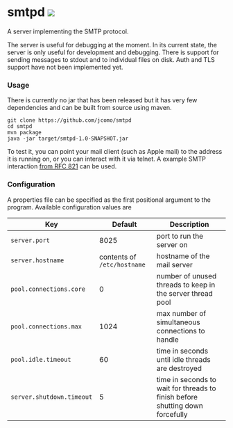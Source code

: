 # smtpd ![](https://travis-ci.org/jcomo/smtpd.svg?branch=master)

A server implementing the SMTP protocol.

The server is useful for debugging at the moment.
In its current state, the server is only useful for development and debugging.
There is support for sending messages to stdout and to individual files on disk.
Auth and TLS support have not been implemented yet.

### Usage

There is currently no jar that has been released but it has very few dependencies and can be built from source using maven.

```
git clone https://github.com/jcomo/smtpd
cd smtpd
mvn package
java -jar target/smtpd-1.0-SNAPSHOT.jar
```

To test it, you can point your mail client (such as Apple mail) to the address it is running on, or you can interact with it via telnet.
A example SMTP interaction [from RFC 821](http://www.freesoft.org/CIE/RFC/821/31.htm) can be used.

### Configuration

A properties file can be specified as the first positional argument to the program. Available configuration values are

| Key                       | Default                     | Description                                                                   |
| ------------------------- | --------------------------- | ----------------------------------------------------------------------------- |
| `server.port`             | 8025                        | port to run the server on                                                     |
| `server.hostname`         | contents of `/etc/hostname` | hostname of the mail server                                                   |
| `pool.connections.core`   | 0                           | number of unused threads to keep in the server thread pool                    |
| `pool.connections.max`    | 1024                        | max number of simultaneous connections to handle                              |
| `pool.idle.timeout`       | 60                          | time in seconds until idle threads are destroyed                              |
| `server.shutdown.timeout` | 5                           | time in seconds to wait for threads to finish before shutting down forcefully |
